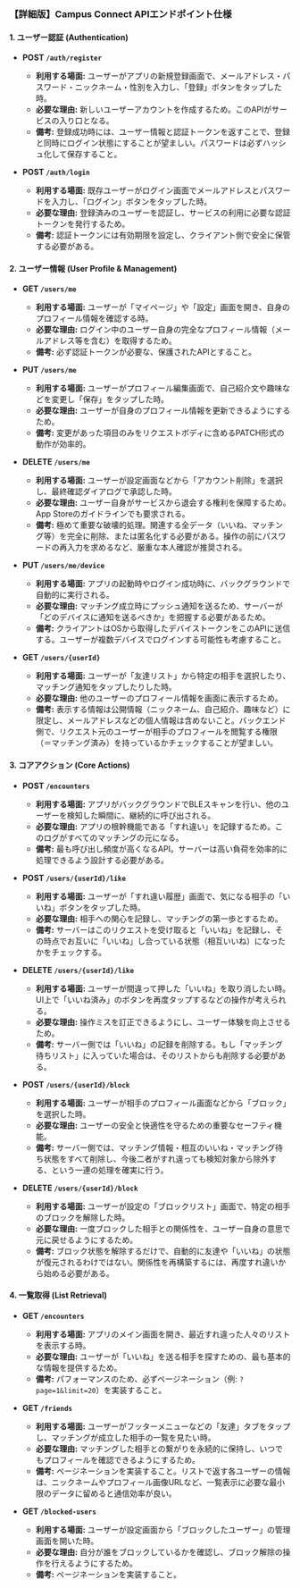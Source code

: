 ### 【詳細版】Campus Connect APIエンドポイント仕様

#### 1. ユーザー認証 (Authentication)
* **POST `/auth/register`**
    * **利用する場面:** ユーザーがアプリの新規登録画面で、メールアドレス・パスワード・ニックネーム・性別を入力し、「登録」ボタンをタップした時。
    * **必要な理由:** 新しいユーザーアカウントを作成するため。このAPIがサービスの入り口となる。
    * **備考:** 登録成功時には、ユーザー情報と認証トークンを返すことで、登録と同時にログイン状態にすることが望ましい。パスワードは必ずハッシュ化して保存すること。

* **POST `/auth/login`**
    * **利用する場面:** 既存ユーザーがログイン画面でメールアドレスとパスワードを入力し、「ログイン」ボタンをタップした時。
    * **必要な理由:** 登録済みのユーザーを認証し、サービスの利用に必要な認証トークンを発行するため。
    * **備考:** 認証トークンには有効期限を設定し、クライアント側で安全に保管する必要がある。

#### 2. ユーザー情報 (User Profile & Management)
* **GET `/users/me`**
    * **利用する場面:** ユーザーが「マイページ」や「設定」画面を開き、自身のプロフィール情報を確認する時。
    * **必要な理由:** ログイン中のユーザー自身の完全なプロフィール情報（メールアドレス等を含む）を取得するため。
    * **備考:** 必ず認証トークンが必要な、保護されたAPIとすること。

* **PUT `/users/me`**
    * **利用する場面:** ユーザーがプロフィール編集画面で、自己紹介文や趣味などを変更し「保存」をタップした時。
    * **必要な理由:** ユーザーが自身のプロフィール情報を更新できるようにするため。
    * **備考:** 変更があった項目のみをリクエストボディに含めるPATCH形式の動作が効率的。

* **DELETE `/users/me`**
    * **利用する場面:** ユーザーが設定画面などから「アカウント削除」を選択し、最終確認ダイアログで承認した時。
    * **必要な理由:** ユーザー自身がサービスから退会する権利を保障するため。App Storeのガイドラインでも要求される。
    * **備考:** 極めて重要な破壊的処理。関連する全データ（いいね、マッチング等）を完全に削除、または匿名化する必要がある。操作の前にパスワードの再入力を求めるなど、厳重な本人確認が推奨される。

* **PUT `/users/me/device`**
    * **利用する場面:** アプリの起動時やログイン成功時に、バックグラウンドで自動的に実行される。
    * **必要な理由:** マッチング成立時にプッシュ通知を送るため、サーバーが「どのデバイスに通知を送るべきか」を把握する必要があるため。
    * **備考:** クライアントはOSから取得したデバイストークンをこのAPIに送信する。ユーザーが複数デバイスでログインする可能性も考慮すること。

* **GET `/users/{userId}`**
    * **利用する場面:** ユーザーが「友達リスト」から特定の相手を選択したり、マッチング通知をタップしたりした時。
    * **必要な理由:** 他のユーザーのプロフィール情報を画面に表示するため。
    * **備考:** 表示する情報は公開情報（ニックネーム、自己紹介、趣味など）に限定し、メールアドレスなどの個人情報は含めないこと。バックエンド側で、リクエスト元のユーザーが相手のプロフィールを閲覧する権限（＝マッチング済み）を持っているかチェックすることが望ましい。

#### 3. コアアクション (Core Actions)
* **POST `/encounters`**
    * **利用する場面:** アプリがバックグラウンドでBLEスキャンを行い、他のユーザーを検知した瞬間に、継続的に呼び出される。
    * **必要な理由:** アプリの根幹機能である「すれ違い」を記録するため。このログがすべてのマッチングの元になる。
    * **備考:** 最も呼び出し頻度が高くなるAPI。サーバーは高い負荷を効率的に処理できるよう設計する必要がある。

* **POST `/users/{userId}/like`**
    * **利用する場面:** ユーザーが「すれ違い履歴」画面で、気になる相手の「いいね」ボタンをタップした時。
    * **必要な理由:** 相手への関心を記録し、マッチングの第一歩とするため。
    * **備考:** サーバーはこのリクエストを受け取ると「いいね」を記録し、その時点でお互いに「いいね」し合っている状態（相互いいね）になったかをチェックする。

* **DELETE `/users/{userId}/like`**
    * **利用する場面:** ユーザーが間違って押した「いいね」を取り消したい時。UI上で「いいね済み」のボタンを再度タップするなどの操作が考えられる。
    * **必要な理由:** 操作ミスを訂正できるようにし、ユーザー体験を向上させるため。
    * **備考:** サーバー側では「いいね」の記録を削除する。もし「マッチング待ちリスト」に入っていた場合は、そのリストからも削除する必要がある。

* **POST `/users/{userId}/block`**
    * **利用する場面:** ユーザーが相手のプロフィール画面などから「ブロック」を選択した時。
    * **必要な理由:** ユーザーの安全と快適性を守るための重要なセーフティ機能。
    * **備考:** サーバー側では、マッチング情報・相互のいいね・マッチング待ち状態をすべて削除し、今後二者がすれ違っても検知対象から除外する、という一連の処理を確実に行う。

* **DELETE `/users/{userId}/block`**
    * **利用する場面:** ユーザーが設定の「ブロックリスト」画面で、特定の相手のブロックを解除した時。
    * **必要な理由:** 一度ブロックした相手との関係性を、ユーザー自身の意思で元に戻せるようにするため。
    * **備考:** ブロック状態を解除するだけで、自動的に友達や「いいね」の状態が復元されるわけではない。関係性を再構築するには、再度すれ違いから始める必要がある。

#### 4. 一覧取得 (List Retrieval)
* **GET `/encounters`**
    * **利用する場面:** アプリのメイン画面を開き、最近すれ違った人々のリストを表示する時。
    * **必要な理由:** ユーザーが「いいね」を送る相手を探すための、最も基本的な情報を提供するため。
    * **備考:** パフォーマンスのため、必ずページネーション（例: `?page=1&limit=20`）を実装すること。

* **GET `/friends`**
    * **利用する場面:** ユーザーがフッターメニューなどの「友達」タブをタップし、マッチングが成立した相手の一覧を見たい時。
    * **必要な理由:** マッチングした相手との繋がりを永続的に保持し、いつでもプロフィールを確認できるようにするため。
    * **備考:** ページネーションを実装すること。リストで返す各ユーザーの情報は、ニックネームやプロフィール画像URLなど、一覧表示に必要な最小限のデータに留めると通信効率が良い。

* **GET `/blocked-users`**
    * **利用する場面:** ユーザーが設定画面から「ブロックしたユーザー」の管理画面を開いた時。
    * **必要な理由:** 自分が誰をブロックしているかを確認し、ブロック解除の操作を行えるようにするため。
    * **備考:** ページネーションを実装すること。